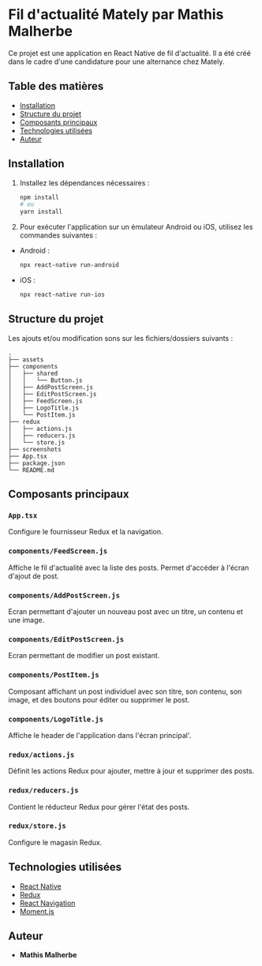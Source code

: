 # Fil d'actualité Mately par Mathis Malherbe

Ce projet est une application en React Native de fil d'actualité. Il a été créé dans le cadre d'une candidature pour une alternance chez Mately.

## Table des matières

- [Installation](#installation)
- [Structure du projet](#structure-du-projet)
- [Composants principaux](#composants-principaux)
- [Technologies utilisées](#technologies-utilisées)
- [Auteur](#auteur)

## Installation

1. Installez les dépendances nécessaires :

    ```bash
    npm install
    # ou
    yarn install
    ```

2. Pour exécuter l'application sur un émulateur Android ou iOS, utilisez les commandes suivantes :

- Android :

    ```bash
    npx react-native run-android
    ```

- iOS :

    ```bash
    npx react-native run-ios
    ```

## Structure du projet

Les ajouts et/ou modification sons sur les fichiers/dossiers suivants :

```plaintext
.
├── assets
├── components
│   ├── shared
│   │   └── Button.js
│   ├── AddPostScreen.js
│   ├── EditPostScreen.js
│   ├── FeedScreen.js
│   ├── LogoTitle.js
│   └── PostItem.js
├── redux
│   ├── actions.js
│   ├── reducers.js
│   └── store.js
├── screenshots
├── App.tsx
├── package.json
└── README.md
```

## Composants principaux

### `App.tsx`
Configure le fournisseur Redux et la navigation.

### `components/FeedScreen.js`
Affiche le fil d'actualité avec la liste des posts. Permet d'accéder à l'écran d'ajout de post.

### `components/AddPostScreen.js`
Ecran permettant d'ajouter un nouveau post avec un titre, un contenu et une image.

### `components/EditPostScreen.js`
Ecran permettant de modifier un post existant.

### `components/PostItem.js`
Composant affichant un post individuel avec son titre, son contenu, son image, et des boutons pour éditer ou supprimer le post.

### `components/LogoTitle.js`
Affiche le header de l'application dans l'écran principal'.

### `redux/actions.js`
Définit les actions Redux pour ajouter, mettre à jour et supprimer des posts.

### `redux/reducers.js`
Contient le réducteur Redux pour gérer l'état des posts.

### `redux/store.js`
Configure le magasin Redux.

## Technologies utilisées

- [React Native](https://reactnative.dev/)
- [Redux](https://redux.js.org/)
- [React Navigation](https://reactnavigation.org/)
- [Moment.js](https://momentjs.com/)

## Auteur

- **Mathis Malherbe**